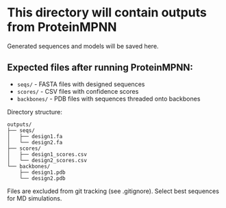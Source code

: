# This directory will contain outputs from ProteinMPNN

Generated sequences and models will be saved here.

## Expected files after running ProteinMPNN:
- `seqs/` - FASTA files with designed sequences
- `scores/` - CSV files with confidence scores
- `backbones/` - PDB files with sequences threaded onto backbones

Directory structure:
```
outputs/
├── seqs/
│   ├── design1.fa
│   └── design2.fa
├── scores/
│   ├── design1_scores.csv
│   └── design2_scores.csv
└── backbones/
    ├── design1.pdb
    └── design2.pdb
```

Files are excluded from git tracking (see .gitignore).
Select best sequences for MD simulations.

